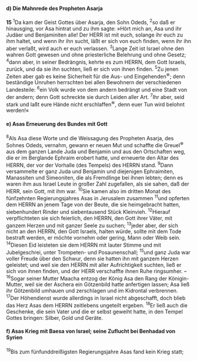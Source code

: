 #### d) Die Mahnrede des Propheten Asarja

__15__
<sup>1</sup>Da kam der Geist Gottes über Asarja, den Sohn Odeds,
<sup>2</sup>so daß er hinausging, vor Asa hintrat und zu ihm sagte: »Hört mich an, Asa und ihr Judäer und Benjaminiten alle! Der HERR ist mit euch, solange ihr euch zu ihm haltet, und wenn ihr ihn sucht, läßt er sich von euch finden, wenn ihr ihn aber verlaßt, wird auch er euch verlassen.
<sup>3</sup>Lange Zeit ist Israel ohne den wahren Gott gewesen und ohne priesterliche Belehrung und ohne Gesetz;
<sup>4</sup>dann aber, in seiner Bedrängnis, kehrte es zum HERRN, dem Gott Israels, zurück, und da sie ihn suchten, ließ er sich von ihnen finden.
<sup>5</sup>Zu jenen Zeiten aber gab es keine Sicherheit für die Aus- und Eingehenden<sup title="Sach 8,10">&#x2732;</sup>; denn beständige Unruhen herrschten bei allen Bewohnern der verschiedenen Landesteile:
<sup>6</sup>ein Volk wurde von dem andern bedrängt und eine Stadt von der andern; denn Gott schreckte sie durch Leiden aller Art.
<sup>7</sup>Ihr aber, seid stark und laßt eure Hände nicht erschlaffen<sup title="= den Mut nicht sinken">&#x2732;</sup>, denn euer Tun wird belohnt werden!«

#### e) Asas Erneuerung des Bundes mit Gott

<sup>8</sup>Als Asa diese Worte und die Weissagung des Propheten Asarja, des Sohnes Odeds, vernahm, gewann er neuen Mut und schaffte die Greuel<sup title="oder: Scheusale, Götzen">&#x2732;</sup> aus dem ganzen Lande Juda und Benjamin und aus den Ortschaften weg, die er im Berglande Ephraim erobert hatte, und erneuerte den Altar des HERRN, der vor der Vorhalle (des Tempels) des HERRN stand.
<sup>9</sup>Dann versammelte er ganz Juda und Benjamin und diejenigen Ephraimiten, Manassiten und Simeoniten, die als Fremdlinge bei ihnen lebten; denn es waren ihm aus Israel Leute in großer Zahl zugefallen, als sie sahen, daß der HERR, sein Gott, mit ihm war.
<sup>10</sup>Sie kamen also im dritten Monat des fünfzehnten Regierungsjahres Asas in Jerusalem zusammen
<sup>11</sup>und opferten dem HERRN an jenem Tage von der Beute, die sie heimgebracht hatten, siebenhundert Rinder und siebentausend Stück Kleinvieh.
<sup>12</sup>Hierauf verpflichteten sie sich feierlich, den HERRN, den Gott ihrer Väter, mit ganzem Herzen und mit ganzer Seele zu suchen;
<sup>13</sup>jeder aber, der sich nicht an den HERRN, den Gott Israels, halten würde, sollte mit dem Tode bestraft werden, er möchte vornehm oder gering, Mann oder Weib sein.
<sup>14</sup>Diesen Eid leisteten sie dem HERRN mit lauter Stimme und mit Jubelgeschrei, unter Trompeten- und Posaunenschall;
<sup>15</sup>und ganz Juda war voller Freude über den Schwur, denn sie hatten ihn mit ganzem Herzen geleistet; und weil sie den HERRN mit aller Aufrichtigkeit suchten, ließ er sich von ihnen finden, und der HERR verschaffte ihnen Ruhe ringsumher. –
<sup>16</sup>Sogar seiner Mutter Maacha entzog der König Asa den Rang der Königin-Mutter, weil sie der Aschera ein Götzenbild hatte anfertigen lassen; Asa ließ ihr Götzenbild umhauen und zerschlagen und im Kidrontal verbrennen.
<sup>17</sup>Der Höhendienst wurde allerdings in Israel nicht abgeschafft, doch blieb das Herz Asas dem HERRN zeitlebens ungeteilt ergeben.
<sup>18</sup>Er ließ auch die Geschenke, die sein Vater und die er selbst geweiht hatte, in den Tempel Gottes bringen: Silber, Gold und Geräte.

#### f) Asas Krieg mit Baesa von Israel; seine Zuflucht bei Benhadad von Syrien

<sup>19</sup>Bis zum fünfunddreißigsten Regierungsjahre Asas fand kein Krieg statt;